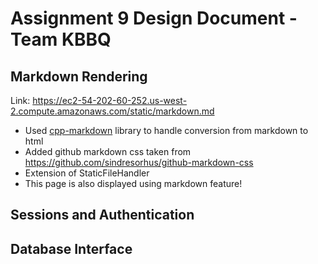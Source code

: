 # Assignment 9 Design Document - Team KBBQ
## Markdown Rendering

Link: <https://ec2-54-202-60-252.us-west-2.compute.amazonaws.com/static/markdown.md>
* Used [cpp-markdown](https://sourceforge.net/projects/cpp-markdown/) library to handle conversion from markdown to html
* Added github markdown css taken from <https://github.com/sindresorhus/github-markdown-css>
* Extension of StaticFileHandler
* This page is also displayed using markdown feature!

## Sessions and Authentication

## Database Interface
